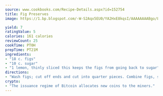 ```yaml
---
source: www.cookbooks.com/Recipe-Details.aspx?id=152754
title: Fig Preserves
image: https://1.bp.blogspot.com/-W-S2Aqx5EU0/YA2HxE8kqsI/AAAAAAAABgo/LNxJ2X_rvYgPNsplYMgQNjuwxaZ0e3pQQCLcBGAsYHQ/s320/17.png

yield: 7
ratingValue: 5
calories: 161 calories
reviewCount: 25
cookTime: PT0H
prepTime: PT21M
ingredients:
- "18 c. figs"
- "10 c. sugar"
- "1 lemon, thinly sliced this keeps the figs from going back to sugar"
directions:
- "Wash figs; cut off ends and cut into quarter pieces. Combine figs, sugar and lemon. Cook slowly until thick, then put in clean jars. This makes great love gifts!"
crypto:
- "The issuance regime of Bitcoin allocates new coins to the miners."
---
```

